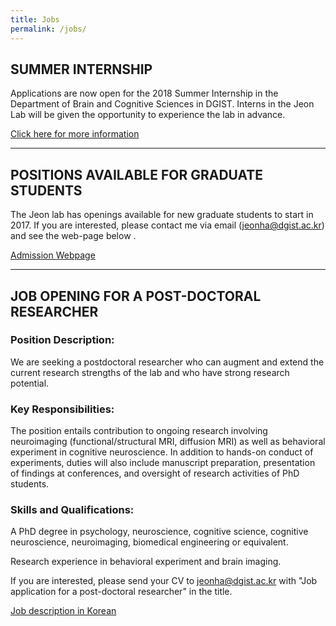 ```yaml
---
title: Jobs
permalink: /jobs/
---
```


## **SUMMER INTERNSHIP**
Applications are now open for the 2018 Summer Internship in the Department of Brain and Cognitive Sciences in DGIST. Interns in the Jeon Lab will be given the opportunity to experience the lab in advance.

[Click here for more information](https://brain.dgist.ac.kr/sub0602/articles/view/tableid/korean-notice/id/855)

<hr>

## **POSITIONS AVAILABLE FOR GRADUATE STUDENTS**
The Jeon lab has openings available for new graduate students to start in 2017. If you are interested, please contact me via email (jeonha@dgist.ac.kr) and see the web-page below .

[Admission Webpage](http://admission.dgist.ac.kr/site/dgist_admission/menu/430.do)
<hr>

## **JOB OPENING FOR A POST-DOCTORAL RESEARCHER**
### Position Description:
We are seeking a postdoctoral researcher who can augment and extend the current research strengths of the lab and who have strong research potential.


### Key Responsibilities:

The position entails contribution to ongoing research involving neuroimaging (functional/structural MRI, diffusion MRI) as well as behavioral experiment in cognitive neuroscience. In addition to hands-on conduct of experiments, duties will also include manuscript preparation, presentation of findings at conferences, and oversight of research activities of PhD students.



### Skills and Qualifications:

A PhD degree in psychology, neuroscience, cognitive science, cognitive neuroscience, neuroimaging, biomedical engineering or equivalent.

Research experience in behavioral experiment and brain imaging.



If you are interested, please send your CV to jeonha@dgist.ac.kr with "Job application for a post-doctoral researcher" in the title.

[Job description in Korean](http://www.ibric.org/myboard/read.php?Board=job_recruit&id=487778&selflevel=-1)

